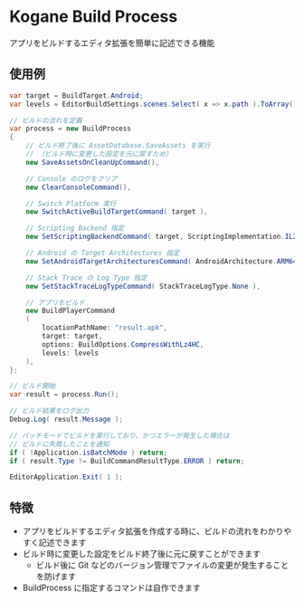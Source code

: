 # Kogane Build Process

アプリをビルドするエディタ拡張を簡単に記述できる機能

## 使用例

```cs
var target = BuildTarget.Android;
var levels = EditorBuildSettings.scenes.Select( x => x.path ).ToArray();

// ビルドの流れを定義
var process = new BuildProcess
{
    // ビルド終了後に AssetDatabase.SaveAssets を実行
    // （ビルド時に変更した設定を元に戻すため）
    new SaveAssetsOnCleanUpCommand(),

    // Console のログをクリア
    new ClearConsoleCommand(),

    // Switch Platform 実行
    new SwitchActiveBuildTargetCommand( target ),

    // Scripting Backend 指定
    new SetScriptingBackendCommand( target, ScriptingImplementation.IL2CPP ),

    // Android の Target Architectures 指定
    new SetAndroidTargetArchitecturesCommand( AndroidArchitecture.ARM64 ),

    // Stack Trace の Log Type 指定
    new SetStackTraceLogTypeCommand( StackTraceLogType.None ),

    // アプリをビルド
    new BuildPlayerCommand
    (
        locationPathName: "result.apk",
        target: target,
        options: BuildOptions.CompressWithLz4HC,
        levels: levels
    ),
};

// ビルド開始
var result = process.Run();

// ビルド結果をログ出力
Debug.Log( result.Message );

// バッチモードでビルドを実行しており、かつエラーが発生した場合は
// ビルドに失敗したことを通知
if ( !Application.isBatchMode ) return;
if ( result.Type != BuildCommandResultType.ERROR ) return;

EditorApplication.Exit( 1 );
```

## 特徴

* アプリをビルドするエディタ拡張を作成する時に、ビルドの流れをわかりやすく記述できます
* ビルド時に変更した設定をビルド終了後に元に戻すことができます
    * ビルド後に Git などのバージョン管理でファイルの変更が発生することを防げます
* BuildProcess に指定するコマンドは自作できます  
